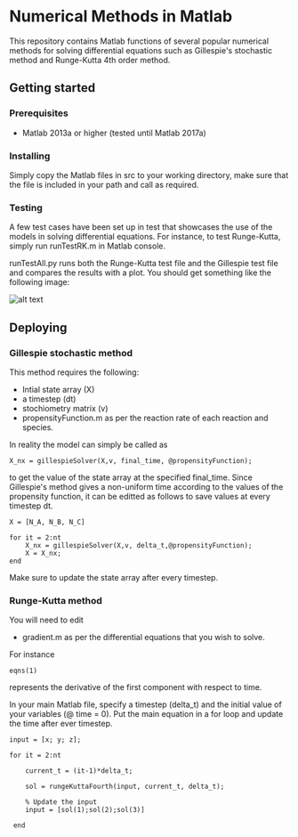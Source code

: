 # Numerical Methods in Matlab

This repository contains Matlab functions of several popular numerical methods for solving differential equations such as Gillespie's stochastic method and Runge-Kutta 4th order method. 

## Getting started

### Prerequisites

* Matlab 2013a or higher (tested until Matlab 2017a)

### Installing 

Simply copy the Matlab files in src to your working directory, make sure that the file is included in your path and call as required. 

### Testing 

A few test cases have been set up in test that showcases the use of the models in solving differential equations. For instance, to test Runge-Kutta, simply run runTestRK.m in Matlab console. 

runTestAll.py runs both the Runge-Kutta test file and the Gillespie test file and compares the results with a plot. You should get something like the following image:

![alt text](https://github.com/KeepFloyding/numericalMethodsMat/tree/master/testImage.png)


## Deploying

### Gillespie stochastic method

This method requires the following:

* Intial state array (X)
* a timestep (dt)
* stochiometry matrix (v)
* propensityFunction.m as per the reaction rate of each reaction and species. 

In reality the model can simply be called as 

```
X_nx = gillespieSolver(X,v, final_time, @propensityFunction);
```

to get the value of the state array at the specified final_time. Since Gillespie's method gives a non-uniform time according to the values of the propensity function, it can be editted as follows to save values at every timestep dt. 

```
X = [N_A, N_B, N_C]

for it = 2:nt
	X_nx = gillespieSolver(X,v, delta_t,@propensityFunction);
	X = X_nx;
end
```

Make sure to update the state array after every timestep.


### Runge-Kutta method

You will need to edit

* gradient.m as per the differential equations that you wish to solve. 

For instance

```
eqns(1)
```

represents the derivative of the first component with respect to time. 

In your main Matlab file, specify a timestep (delta_t) and the initial value of your variables (@ time = 0). Put the main equation in a for loop and update the time after ever timestep. 

```
input = [x; y; z];

for it = 2:nt
    
    current_t = (it-1)*delta_t;
    
    sol = rungeKuttaFourth(input, current_t, delta_t);

    % Update the input
    input = [sol(1);sol(2);sol(3)]

 end
```


